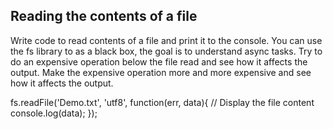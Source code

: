 ## Reading the contents of a file

Write code to read contents of a file and print it to the console.
You can use the fs library to as a black box, the goal is to understand async tasks.
Try to do an expensive operation below the file read and see how it affects the output.
Make the expensive operation more and more expensive and see how it affects the output.

fs.readFile('Demo.txt', 'utf8', function(err, data){
// Display the file content
console.log(data);
});
